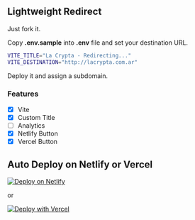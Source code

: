## Lightweight Redirect

Just fork it.

Copy **.env.sample** into **.env** file and set your destination URL.

```bash
VITE_TITLE="La Crypta - Redirecting..."
VITE_DESTINATION="http://lacrypta.com.ar"
```

Deploy it and assign a subdomain.

### Features

- [x] Vite
- [x] Custom Title
- [ ] Analytics
- [x] Netlify Button
- [x] Vercel Button

## Auto Deploy on Netlify or Vercel

[![Deploy on Netlify](https://www.netlify.com/img/deploy/button.svg)](https://app.netlify.com/start/deploy?repository=https://github.com/lacrypta/redirect)

or

[![Deploy with Vercel](https://vercel.com/button)](https://vercel.com/new/clone?repository-url=https%3A%2F%2Fgithub.com%2Flacrypta%2Fredirect&env=VITE_TITLE,VITE_DESTINATION,VITE_GOOGLE_ANALYTICS&envDescription=HTML%20Title%20while%20loading%20and%20Destination%20URL&project-name=redirect&repository-name=redirect)
